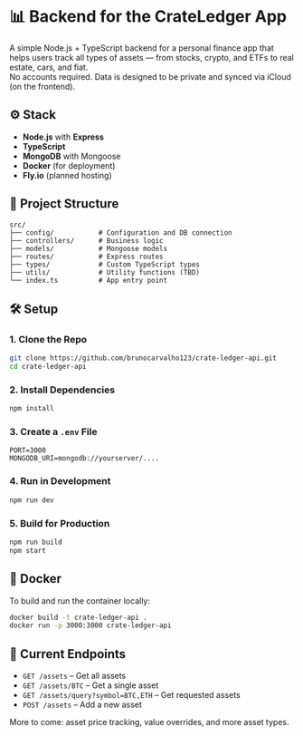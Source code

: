 # 📊 Backend for the CrateLedger App

A simple Node.js + TypeScript backend for a personal finance app that helps users track all types of assets — from stocks, crypto, and ETFs to real estate, cars, and fiat.  
No accounts required. Data is designed to be private and synced via iCloud (on the frontend).

## ⚙️ Stack

- **Node.js** with **Express**
- **TypeScript**
- **MongoDB** with Mongoose
- **Docker** (for deployment)
- **Fly.io** (planned hosting)

## 📁 Project Structure

```
src/
├── config/           # Configuration and DB connection
├── controllers/      # Business logic
├── models/           # Mongoose models
├── routes/           # Express routes
├── types/            # Custom TypeScript types
├── utils/            # Utility functions (TBD)
└── index.ts          # App entry point
```

## 🛠️ Setup

### 1. Clone the Repo

```bash
git clone https://github.com/brunocarvalho123/crate-ledger-api.git
cd crate-ledger-api
```

### 2. Install Dependencies

```bash
npm install
```

### 3. Create a `.env` File

```env
PORT=3000
MONGODB_URI=mongodb://yourserver/....
```

### 4. Run in Development

```bash
npm run dev
```

### 5. Build for Production

```bash
npm run build
npm start
```

## 🐳 Docker

To build and run the container locally:

```bash
docker build -t crate-ledger-api .
docker run -p 3000:3000 crate-ledger-api
```

## 🚧 Current Endpoints

- `GET /assets` – Get all assets
- `GET /assets/BTC` – Get a single asset
- `GET /assets/query?symbol=BTC,ETH` – Get requested assets
- `POST /assets` – Add a new asset

More to come: asset price tracking, value overrides, and more asset types.